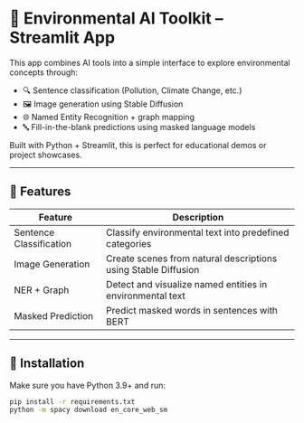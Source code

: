 # 🌿 Environmental AI Toolkit – Streamlit App

This app combines AI tools into a simple interface to explore environmental concepts through:
- 🔍 Sentence classification (Pollution, Climate Change, etc.)
- 🖼️ Image generation using Stable Diffusion
- 🌐 Named Entity Recognition + graph mapping
- 🔤 Fill-in-the-blank predictions using masked language models

Built with Python + Streamlit, this is perfect for educational demos or project showcases.

---

## 🚀 Features

| Feature                  | Description |
|--------------------------|-------------|
| Sentence Classification  | Classify environmental text into predefined categories |
| Image Generation         | Create scenes from natural descriptions using Stable Diffusion |
| NER + Graph              | Detect and visualize named entities in environmental text |
| Masked Prediction        | Predict masked words in sentences with BERT |

---

## 🧰 Installation

Make sure you have Python 3.9+ and run:

```bash
pip install -r requirements.txt
python -m spacy download en_core_web_sm
